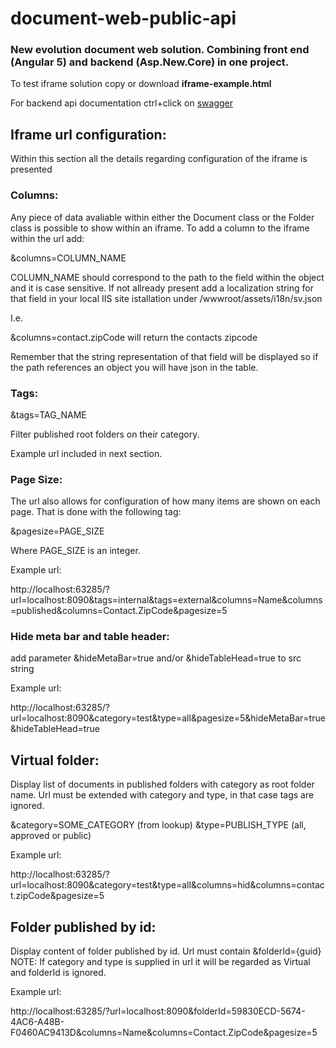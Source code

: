 # document-web-public-api
### New evolution document web solution. Combining front end (Angular 5) and backend (Asp.New.Core) in one project.

To test iframe solution copy or download **iframe-example.html**

For backend api documentation ctrl+click on <a href="http://10.3.67.101:5001/swagger/" target="_blank">swagger</a>


## Iframe url configuration:

Within this section all the details regarding configuration of the iframe is presented

### Columns:

Any piece of data avaliable within either the Document class or the Folder class is possible to show within an iframe. To add a column to the iframe within the url add:

&columns=COLUMN_NAME

COLUMN_NAME should correspond to the path to the field within the object and it is case sensitive. If not allready present add a localization string for that field in your local IIS site istallation under /wwwroot/assets/i18n/sv.json 

I.e.

&columns=contact.zipCode will return the contacts zipcode

Remember that the string representation of that field will be displayed so if the path references an object you will have json in the table.

### Tags:

&tags=TAG_NAME

Filter published root folders on their category.

Example url included in next section.

### Page Size:

The url also allows for configuration of how many items are shown on each page. That is done with the following tag:

&pagesize=PAGE_SIZE

Where PAGE_SIZE is an integer.

Example url:

http://localhost:63285/?url=localhost:8090&tags=internal&tags=external&columns=Name&columns=published&columns=Contact.ZipCode&pagesize=5

### Hide meta bar and table header:

add parameter &hideMetaBar=true and/or &hideTableHead=true to src string

Example url:

http://localhost:63285/?url=localhost:8090&category=test&type=all&pagesize=5&hideMetaBar=true&hideTableHead=true


## Virtual folder:

Display list of documents in published folders with category as root folder name. Url must be extended with category and type, in that case tags are ignored.

&category=SOME_CATEGORY (from lookup) &type=PUBLISH_TYPE (all, approved or public)

Example url:

http://localhost:63285/?url=localhost:8090&category=test&type=all&columns=hid&columns=contact.zipCode&pagesize=5


## Folder published by id:

Display content of folder published by id. Url must contain &folderId={guid} NOTE: If category and type is supplied in url it will be regarded as Virtual and folderId is ignored.

Example url:

http://localhost:63285/?url=localhost:8090&folderId=59830ECD-5674-4AC6-A48B-F0460AC9413D&columns=Name&columns=Contact.ZipCode&pagesize=5

